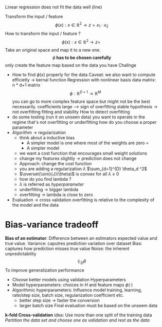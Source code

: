 Linear regression does not fit the data well (line)

Transform the input / feature
$$
\phi (x) : x \in \mathbb R^2 \rightarrow z = x_1 \cdot x_2
$$
How to transform the input / feature ?
$$
\phi(x) : x \in \mathbb R^2 \rightarrow z = \
$$
Take an original space and map it to a new one.
$$
\textbf{$\phi$ has to be chosen carefully}
$$
only create the feature map based on the data you have
Challnge
- How to find $\phi(x)$ properly for the data
Caveat: we also want to compute efficietly -> kernal function 
Regression with nonlinear basis
data matrix: n * d+1 matrix
$$
\phi: \mathbb R^{D+1} \rightarrow \mathbb R^{M}
$$
you can go to more complex feature space but might not be the best necessarily.
coefficients large --> sign of overfitting
stable hypothesis -> not overfitting
fitting and stability
How to detect overfitting
- do some testing (run it on unseen data)
you want to operate in the regime that's not overfitting or underfitting
how do you choose a proper parameter
- Algorithm $\rightarrow$  regularization
	- think about a inductive bias
		- A simpler model is one where most of the weights are zero =
		- A simpler model 
	- we want a cost function that encourages small weight solutions
	- change my features slightly -> prediction does not change
	- Approach: change the cost function 
	- you are adding a regularization $\lambda$ $\sum_{d=1}^{D} \theta_d ^2$ 
	- $\overset{\sim}{J}(\theta)$  is convex for all $\lambda$ $\geq$ 0
	- how do you find lambda ?
	- $\lambda$ is referred as $hyperparameter$
	- underfitting -> bigger lambda
	- overfitting -> lambda is close to zero
- Evaluation $\rightarrow$  cross validation
overfitting is relative to the complexity of the model and the data

# Bias-variance tradeoff
$\textbf{Bias of an estimator}$: Difference between an estimators expected value and true value.
Variance: caputres prediction variation over dataset
Bias: captures how prediction misses true value
Noise: the inherent unpredictability
$$ \mathbb E_D R$$
To improve generalization performance
- Choose better models using validation
Hyperparameters
- Model hyperparameters: choices in $H$ and feature maps $\phi(\cdot)$ 
- Algorithmic hyperparameters: Influence model training, learning, rate/step size, batch size, regularization coefficient etc.
	- better step size $\rightarrow$ faster the conversion 
	- larger batch size 
Final evaluation must be based on the unseem data

$\textbf{k-fold Cross-validation}$
idea: Use more than one split of the training data
*Partition the data set and choose one as validation and rest as the data* 

